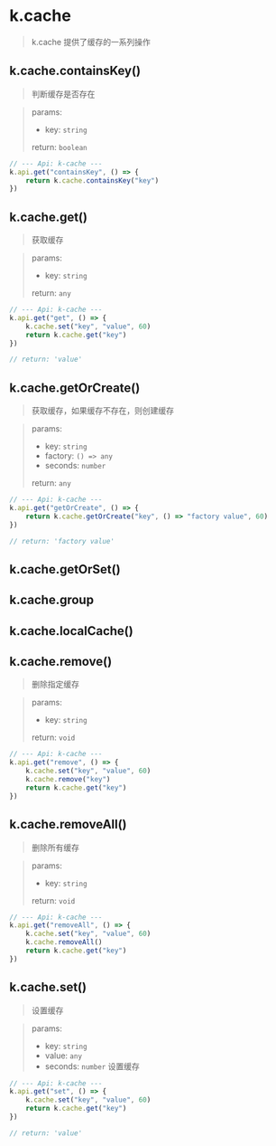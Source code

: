 # k.cache

> k.cache 提供了缓存的一系列操作

## k.cache.containsKey()
> 判断缓存是否存在

> params: 
> - key: `string`
>
> return: `boolean`
>
```js
// --- Api: k-cache ---
k.api.get("containsKey", () => {
    return k.cache.containsKey("key")
})

```
## k.cache.get()
> 获取缓存

> params: 
> - key: `string`
>
> return: `any`
```js
// --- Api: k-cache ---
k.api.get("get", () => {
    k.cache.set("key", "value", 60)
    return k.cache.get("key")
})

// return: 'value'
```
## k.cache.getOrCreate()
> 获取缓存，如果缓存不存在，则创建缓存

> params: 
> - key: `string`
> - factory: `() => any`
> - seconds: `number`
>
> return: `any`
```js
// --- Api: k-cache ---
k.api.get("getOrCreate", () => {
    return k.cache.getOrCreate("key", () => "factory value", 60)
})

// return: 'factory value'
```
## k.cache.getOrSet()
## k.cache.group
## k.cache.localCache()
## k.cache.remove()
> 删除指定缓存

> params: 
> - key: `string`
>
> return: `void`

```js
// --- Api: k-cache ---
k.api.get("remove", () => {
    k.cache.set("key", "value", 60)
    k.cache.remove("key")
    return k.cache.get("key")
})
```
## k.cache.removeAll()
> 删除所有缓存

> params: 
> - key: `string`
>
> return: `void`

```js
// --- Api: k-cache ---
k.api.get("removeAll", () => {
    k.cache.set("key", "value", 60)
    k.cache.removeAll()
    return k.cache.get("key")
})
```
## k.cache.set()
> 设置缓存

> params: 
> - key: `string`
> - value: `any`
> - seconds: `number`
> 设置缓存
```js
// --- Api: k-cache ---
k.api.get("set", () => {
    k.cache.set("key", "value", 60)
    return k.cache.get("key")
})

// return: 'value'
```


